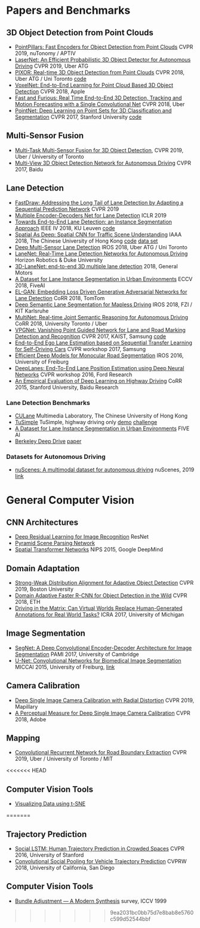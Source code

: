 # Papers and Benchmarks

## 3D Object Detection from Point Clouds

- [PointPillars: Fast Encoders for Object Detection from Point Clouds](https://arxiv.org/abs/1812.05784) CVPR 2019, nuTonomy / APTIV
- [LaserNet: An Efficient Probabilistic 3D Object Detector for Autonomous Driving](https://arxiv.org/abs/1903.08701) CVPR 2019, Uber ATG
- [PIXOR: Real-time 3D Object Detection from Point Clouds](https://arxiv.org/abs/1902.06326) CVPR 2018, Uber ATG / Uni Toronto [code](https://github.com/nutonomy/second.pytorch)
- [VoxelNet: End-to-End Learning for Point Cloud Based 3D Object Detection](https://arxiv.org/abs/1711.06396) CVPR 2018, Apple
- [Fast and Furious: Real Time End-to-End 3D Detection, Tracking and Motion Forecasting with a Single Convolutional Net](https://eng.uber.com/research/fast-and-furious-real-time-end-to-end-3d-detection-tracking-and-motion-forecasting-with-a-single-convolutional-net/) CVPR 2018, Uber
- [PointNet: Deep Learning on Point Sets for 3D Classification and Segmentation](https://arxiv.org/abs/1612.00593) CVPR 2017, Stanford University [code](https://github.com/charlesq34/pointnet)

## Multi-Sensor Fusion

- [Multi-Task Multi-Sensor Fusion for 3D Object Detection](https://eng.uber.com/research/multi-task-multi-sensor-fusion-for-3d-object-detection/), CVPR 2019, Uber / University of Toronto
- [Multi-View 3D Object Detection Network for Autonomous Driving](https://arxiv.org/abs/1611.07759) CVPR 2017, Baidu

## Lane Detection

- [FastDraw: Addressing the Long Tail of Lane Detection by Adapting a Sequential Prediction Network](https://arxiv.org/abs/1905.04354) CVPR 2019
- [Multiple Encoder-Decoders Net for Lane Detection](https://openreview.net/forum?id=SJgiNo0cKX) ICLR 2019
- [Towards End-to-End Lane Detection: an Instance Segmentation Approach](https://arxiv.org/abs/1802.05591) IEEE IV 2018, KU Leuven [code](https://github.com/MaybeShewill-CV/lanenet-lane-detection)
- [Spatial As Deep: Spatial CNN for Traffic Scene Understanding](https://arxiv.org/abs/1712.06080) IAAA 2018, The Chinese University of Hong Kong [code](https://github.com/XingangPan/SCNN) [data set](https://xingangpan.github.io/projects/CULane.html)
- [Deep Multi-Sensor Lane Detection](https://arxiv.org/abs/1905.01555) IROS 2018, Uber ATG / Uni Toronto
- [LaneNet: Real-Time Lane Detection Networks for Autonomous Driving](https://arxiv.org/abs/1807.01726) Horizon Robotics & Duke University
- [3D-LaneNet: end-to-end 3D multiple lane detection](https://arxiv.org/abs/1811.10203v2) 2018, General Motors
- [A Dataset for Lane Instance Segmentation in Urban Environments](https://arxiv.org/abs/1807.01347) ECCV 2018, FiveAI
- [EL-GAN: Embedding Loss Driven Generative Adversarial Networks for Lane Detection](https://arxiv.org/abs/1806.05525) CoRR 2018, TomTom
- [Deep Semantic Lane Segmentation for Mapless Driving](https://www.mrt.kit.edu/z/publ/download/2018/Meyer2018SemanticLanes.pdf) IROS 2018, FZI / KIT Karlsruhe
- [MultiNet: Real-time Joint Semantic Reasoning for Autonomous Driving](https://arxiv.org/pdf/1612.07695.pdf) CoRR 2018, University Toronto / Uber
- [VPGNet: Vanishing Point Guided Network for Lane and Road Marking Detection and Recognition](https://arxiv.org/abs/1710.06288) CVPR 2017, KAIST, Samsung [code](https://github.com/SeokjuLee/VPGNet)
- [End-to-End Ego Lane Estimation based on Sequential Transfer Learning for Self-Driving Cars](http://openaccess.thecvf.com/content_cvpr_2017_workshops/w13/papers/Kim_End-To-End_Ego_Lane_CVPR_2017_paper.pdf) CVPR workshop 2017, Samsung
- [Efficient Deep Models for Monocular Road Segmentation](https://lmb.informatik.uni-freiburg.de/Publications/2016/OB16b/oliveira16iros.pdf) IROS 2016, University of Freiburg
- [DeepLanes: End-To-End Lane Position Estimation using Deep Neural Networks](https://www.cv-foundation.org/openaccess/content_cvpr_2016_workshops/w3/papers/Gurghian_DeepLanes_End-To-End_Lane_CVPR_2016_paper.pdf) CVPR workshop 2016, Ford Research
- [An Empirical Evaluation of Deep Learning on Highway Driving](https://arxiv.org/abs/1504.01716) CoRR 2015, Stanford University, Baidu Research

### Lane Detection Benchmarks

- [CULane](https://xingangpan.github.io/projects/CULane.html) Multimedia Laboratory, The Chinese University of Hong Kong
- [TuSimple](https://github.com/TuSimple/tusimple-benchmark/wiki) TuSimple, highway driving only [demo](https://github.com/TuSimple/tusimple-benchmark/blob/master/example/lane_demo.ipynb) [challenge](https://github.com/TuSimple/tusimple-benchmark/blob/master/doc/lane_detection/readme.md)
- [A Dataset for Lane Instance Segmentation in Urban Environments](https://five.ai/datasets) FIVE AI
- [Berkeley Deep Drive](https://bdd-data.berkeley.edu/) [paper](https://arxiv.org/abs/1805.04687)

### Datasets for Autonomous Driving

- [nuScenes: A multimodal dataset for autonomous driving](https://arxiv.org/abs/1903.11027) nuScenes, 2019 [link](https://www.nuscenes.org/)

# General Computer Vision

## CNN Architectures

- [Deep Residual Learning for Image Recognition](https://arxiv.org/abs/1512.03385) ResNet
- [Pyramid Scene Parsing Network](https://arxiv.org/abs/1612.01105)
- [Spatial Transformer Networks](https://arxiv.org/abs/1506.02025) NIPS 2015, Google DeepMind

## Domain Adaptation

- [Strong-Weak Distribution Alignment for Adaptive Object Detection](https://arxiv.org/abs/1812.04798) CVPR 2019, Boston University
- [Domain Adaptive Faster R-CNN for Object Detection in the Wild](https://arxiv.org/abs/1803.03243) CVPR 2018, ETH
- [Driving in the Matrix: Can Virtual Worlds Replace Human-Generated Annotations for Real World Tasks?](https://arxiv.org/abs/1610.01983) ICRA 2017, University of Michigan

## Image Segmentation

- [SegNet: A Deep Convolutional Encoder-Decoder Architecture for Image Segmentation](https://arxiv.org/abs/1511.00561) PAMI 2017, University of Cambridge
- [U-Net: Convolutional Networks for Biomedical Image Segmentation](https://arxiv.org/abs/1505.04597) MICCAI 2015, University of Freiburg, [link](https://lmb.informatik.uni-freiburg.de/people/ronneber/u-net/)

## Camera Calibration

- [Deep Single Image Camera Calibration with Radial Distortion](https://research.mapillary.com/publication/cvpr19d/) CVPR 2019, Mapillary
- [A Perceptual Measure for Deep Single Image Camera Calibration](http://vision.gel.ulaval.ca/~jflalonde/projects/deepCalib/index.html) CVPR 2018, Adobe

## Mapping

- [Convolutional Recurrent Network for Road Boundary Extraction](https://eng.uber.com/research/convolutional-recurrent-network-for-road-boundary-extraction/) CVPR 2019, Uber / University of Toronto / MIT

<<<<<<< HEAD
## Computer Vision Tools

- [Visualizing Data using t-SNE](http://www.jmlr.org/papers/v9/vandermaaten08a.html)

=======
## Trajectory Prediction

- [Social LSTM: Human Trajectory Prediction in Crowded Spaces](http://openaccess.thecvf.com/content_cvpr_2016/html/Alahi_Social_LSTM_Human_CVPR_2016_paper.html) CVPR 2016, University of Stanford
- [Convolutional Social Pooling for Vehicle Trajectory Prediction](https://arxiv.org/abs/1805.06771) CVPRW 2018, University of California, San Diego

## Computer Vision Tools

- [Bundle Adjustment — A Modern Synthesis](http://www.cs.jhu.edu/~misha/ReadingSeminar/Papers/Triggs00.pdf) survey, ICCV 1999
>>>>>>> 9ea2031bc0bb75d7e8bab8e5760c599d52544bbf
